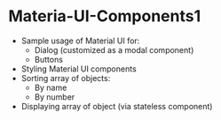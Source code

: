 # Materia-UI-Components1

- Sample usage of Material UI for:
  - Dialog (customized as a modal component)
  - Buttons
- Styling Material UI components
- Sorting array of objects:
  - By name
  - By number
- Displaying array of object (via stateless component)

